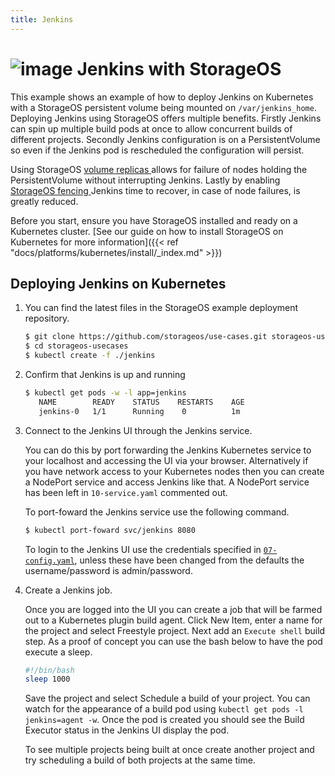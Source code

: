 ```yaml
---
title: Jenkins
---
```


# ![image](/images/docs/explore/jenkinslogo.png)  Jenkins with StorageOS

This example shows an example of how to deploy Jenkins on Kubernetes with a
StorageOS persistent volume being mounted on `/var/jenkins_home`. Deploying
Jenkins using StorageOS offers multiple benefits. Firstly Jenkins can spin up
multiple build pods at once to allow concurrent builds of different projects.
Secondly Jenkins configuration is on a PersistentVolume so even if the Jenkins
pod is rescheduled the configuration will persist. 

Using StorageOS [ volume
replicas ]( https://docs.storageos.com/docs/concepts/replication ) allows for
failure of nodes holding the PersistentVolume without interrupting Jenkins.
Lastly by enabling [ StorageOS
fencing ]( https://docs.storageos.com/docs/concepts/fencing ) Jenkins time to
recover, in case of node failures, is greatly reduced.

Before you start, ensure you have StorageOS installed and ready on a Kubernetes
cluster. [See our guide on how to install StorageOS on Kubernetes for more
information]({{< ref "docs/platforms/kubernetes/install/_index.md" >}})

## Deploying Jenkins on Kubernetes

1. You can find the latest files in the StorageOS example deployment
   repository.

   ```bash
   $ git clone https://github.com/storageos/use-cases.git storageos-usecases
   $ cd storageos-usecases
   $ kubectl create -f ./jenkins
   ```

1. Confirm that Jenkins is up and running

   ```bash
   $ kubectl get pods -w -l app=jenkins
      NAME        READY    STATUS    RESTARTS    AGE
      jenkins-0   1/1      Running    0          1m
   ```

1. Connect to the Jenkins UI through the Jenkins service.

   You can do this by port forwarding the Jenkins Kubernetes service to your
   localhost and accessing the UI via your browser. Alternatively if you have
   network access to your Kubernetes nodes then you can create a NodePort service
   and access Jenkins like that. A NodePort service has been left in
   `10-service.yaml` commented out.

   To port-foward the Jenkins service use the following command.
   ```bash
   $ kubectl port-foward svc/jenkins 8080
   ```

   To login to the Jenkins UI use the credentials specified in
   [`07-config.yaml`](https://github.com/storageos/use-cases/blob/master/jenkins/07-config.yaml),
   unless these have been changed from the defaults the username/password is
   admin/password.

1. Create a Jenkins job.

   Once you are logged into the UI you can create a job that will be farmed out to
   a Kubernetes plugin build agent. Click New Item, enter a name for the project
   and select Freestyle project. Next add an `Execute shell` build step. As a
   proof of concept you can use the bash below to have the pod execute a sleep.

   ```bash
   #!/bin/bash
   sleep 1000
   ```
   Save the project and select Schedule a build of your project. You can watch for
   the appearance of a build pod using `kubectl get pods -l jenkins=agent -w`.
   Once the pod is created you should see the Build Executor status in the Jenkins
   UI display the pod.

   To see multiple projects being built at once create another project and try
   scheduling a build of both projects at the same time.
